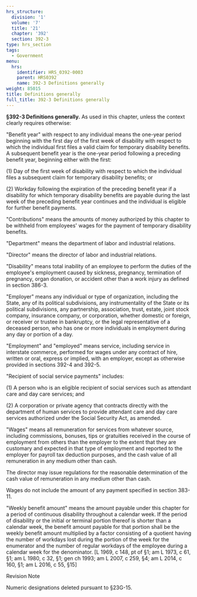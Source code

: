 ```yaml
---
hrs_structure:
  division: '1'
  volume: '7'
  title: '21'
  chapter: '392'
  section: 392-3
type: hrs_section
tags:
  - Government
menu:
  hrs:
    identifier: HRS_0392-0003
    parent: HRS0392
    name: 392-3 Definitions generally
weight: 85015
title: Definitions generally
full_title: 392-3 Definitions generally
---
```

**§392-3 Definitions generally.** As used in this chapter, unless the context clearly requires otherwise:

"Benefit year" with respect to any individual means the one-year period beginning with the first day of the first week of disability with respect to which the individual first files a valid claim for temporary disability benefits. A subsequent benefit year is the one-year period following a preceding benefit year, beginning either with the first:

(1) Day of the first week of disability with respect to which the individual files a subsequent claim for temporary disability benefits; or

(2) Workday following the expiration of the preceding benefit year if a disability for which temporary disability benefits are payable during the last week of the preceding benefit year continues and the individual is eligible for further benefit payments.

"Contributions" means the amounts of money authorized by this chapter to be withheld from employees' wages for the payment of temporary disability benefits.

"Department" means the department of labor and industrial relations.

"Director" means the director of labor and industrial relations.

"Disability" means total inability of an employee to perform the duties of the employee's employment caused by sickness, pregnancy, termination of pregnancy, organ donation, or accident other than a work injury as defined in section 386-3.

"Employer" means any individual or type of organization, including the State, any of its political subdivisions, any instrumentality of the State or its political subdivisions, any partnership, association, trust, estate, joint stock company, insurance company, or corporation, whether domestic or foreign, or receiver or trustee in bankruptcy, or the legal representative of a deceased person, who has one or more individuals in employment during any day or portion of a day.

"Employment" and "employed" means service, including service in interstate commerce, performed for wages under any contract of hire, written or oral, express or implied, with an employer, except as otherwise provided in sections 392-4 and 392-5.

"Recipient of social service payments" includes:

(1) A person who is an eligible recipient of social services such as attendant care and day care services; and

(2) A corporation or private agency that contracts directly with the department of human services to provide attendant care and day care services authorized under the Social Security Act, as amended.

"Wages" means all remuneration for services from whatever source, including commissions, bonuses, tips or gratuities received in the course of employment from others than the employer to the extent that they are customary and expected in that type of employment and reported to the employer for payroll tax deduction purposes, and the cash value of all remuneration in any medium other than cash.

The director may issue regulations for the reasonable determination of the cash value of remuneration in any medium other than cash.

Wages do not include the amount of any payment specified in section 383-11.

"Weekly benefit amount" means the amount payable under this chapter for a period of continuous disability throughout a calendar week. If the period of disability or the initial or terminal portion thereof is shorter than a calendar week, the benefit amount payable for that portion shall be the weekly benefit amount multiplied by a factor consisting of a quotient having the number of workdays lost during the portion of the week for the enumerator and the number of regular workdays of the employee during a calendar week for the denominator. [L 1969, c 148, pt of §1; am L 1973, c 61, §1; am L 1980, c 32, §1; gen ch 1993; am L 2007, c 259, §4; am L 2014, c 160, §1; am L 2016, c 55, §15]

Revision Note

Numeric designations deleted pursuant to §23G-15.